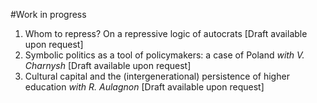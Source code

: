 #Work in progress

1. Whom to repress? On a repressive logic of autocrats [Draft available upon request]
2.  Symbolic politics as a tool of policymakers: a case of Poland *with V. Charnysh* [Draft available upon request]
3.  Cultural capital and the (intergenerational) persistence of higher education *with R. Aulagnon* [Draft available upon request]
